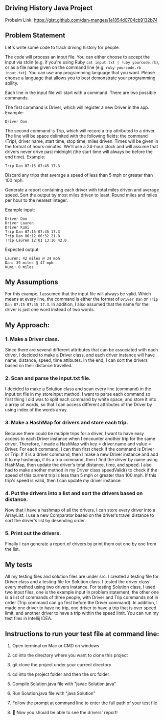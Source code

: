 ## Driving History Java Project
Probelm Link: https://gist.github.com/dan-manges/1e1854d0704cb9132b74

## Problem Statement

Let's write some code to track driving history for people.

The code will process an input file. You can either choose to accept the input via stdin (e.g. if you're using Ruby `cat input.txt | ruby yourcode.rb`), or as a file name given on the command line (e.g. `ruby yourcode.rb input.txt`). You can use any programming language that you want. Please choose a language that allows you to best demonstrate your programming ability.

Each line in the input file will start with a command. There are two possible commands.

The first command is Driver, which will register a new Driver in the app. Example:

`Driver Dan`

The second command is Trip, which will record a trip attributed to a driver. The line will be space delimited with the following fields: the command (Trip), driver name, start time, stop time, miles driven. Times will be given in the format of hours:minutes. We'll use a 24-hour clock and will assume that drivers never drive past midnight (the start time will always be before the end time). Example:

`Trip Dan 07:15 07:45 17.3`

Discard any trips that average a speed of less than 5 mph or greater than 100 mph.

Generate a report containing each driver with total miles driven and average speed. Sort the output by most miles driven to least. Round miles and miles per hour to the nearest integer.

Example input:

```
Driver Dan
Driver Lauren
Driver Kumi
Trip Dan 07:15 07:45 17.3
Trip Dan 06:12 06:32 21.8
Trip Lauren 12:01 13:16 42.0
```

Expected output:

```
Lauren: 42 miles @ 34 mph
Dan: 39 miles @ 47 mph
Kumi: 0 miles
```

## My Assumptions 

For this exampe, I assumed that the input file will always be valid. Which means at every line, the command is either the format of 
`Driver Dan` or `Trip Dan 07:15 07:45 17.3`. In addition, I also assumed that the name for the driver is just one word instead of two words. 

## My Approach: 

### 1. Make a Driver class. 
Since there are several different attributes that can be associated with each driver, I decided to make a Driver class, and each driver instance will have name, distance, speed, time attibutes. In the end, I can sort the drivers based on their distance travelled. 

### 2. Scan and parse the input.txt file. 
I decided to make a Solution class and scan every line (command) in the input.txt file in my storeInput method. I want to parse each command so first thing I did was to split each command by white space, and store it into a array of words, so that I can access different attributes of the Driver by using index of the words array.

### 3. Make a HashMap for drivers and store each trip. 
Because there could be mutiple trips for a driver, I want to have easy access to each Driver instance when I encounter another trip for the same driver. Therefore, I made a HashMap with key = driver.name and value = Driver. For each command, I can then first check if the command is Driver or Trip. If it is a driver command, then I make a new Driver instance and add it to my hashmap, if its a trip command, then I find the driver by name using HashMap, then update the driver's total distance, time, and speed. I also had to make another method in my Driver class speedValid() to check if the speed of this current trip is less than 5 mph or greater than 100 mph. If this trip's speed is valid, then I can update my driver instance. 

### 4. Put the drivers into a list and sort the drivers based on distance. 
Now that I have a hashmap of all the drivers, I can store every driver into a ArrayList. I use a new Comparator based on the driver's travel distance to sort the driver's list by desending order. 

### 5. Print out the drivers. 
Finally I can generate a report of drivers by print them out one by one from the list. 

## My tests 

All my testing files and solution files are under src. I created a testing file for Driver class and a testing file for Solution class. I tested the driver class' every method using two drivers instance. For testing Solution class, I used two input files, one is the example input in problem statement, the other one is a list of commands of three people, with Driver and Trip commands not in order (Trip command can go first before the Driver command). In addition, I made one driver to have no trip, one driver to have a trip that is over speed limit, and another driver to have a trip within the speed limit. You can run my test files in Intellij IDEA. 

## Instructions to run your test file at command line:

1. Open terminal on Mac or CMD on windows

2. cd into the directory where you want to clone this project

3. git clone the project under your current directory

5. cd into the project folder and then the src folder 

6. Compile Solution.java file with "javac Solution.java"

7. Run Solution.java file with "java Solution"

5. Follow the prompt at command line to enter the full path of your test file 

6. 👏 Now you should be able to see the drivers' report!  
